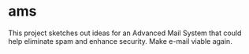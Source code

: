 # ams
This project sketches out ideas for an Advanced Mail System that could help eliminate spam and enhance security. Make e-mail viable again.
